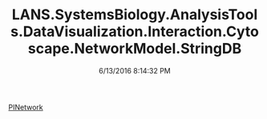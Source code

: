 ﻿---
title: LANS.SystemsBiology.AnalysisTools.DataVisualization.Interaction.Cytoscape.NetworkModel.StringDB
date: 6/13/2016 8:14:32 PM
---

[PINetwork](T-LANS.SystemsBiology.AnalysisTools.DataVisualization.Interaction.Cytoscape.NetworkModel.StringDB.PINetwork.html)
